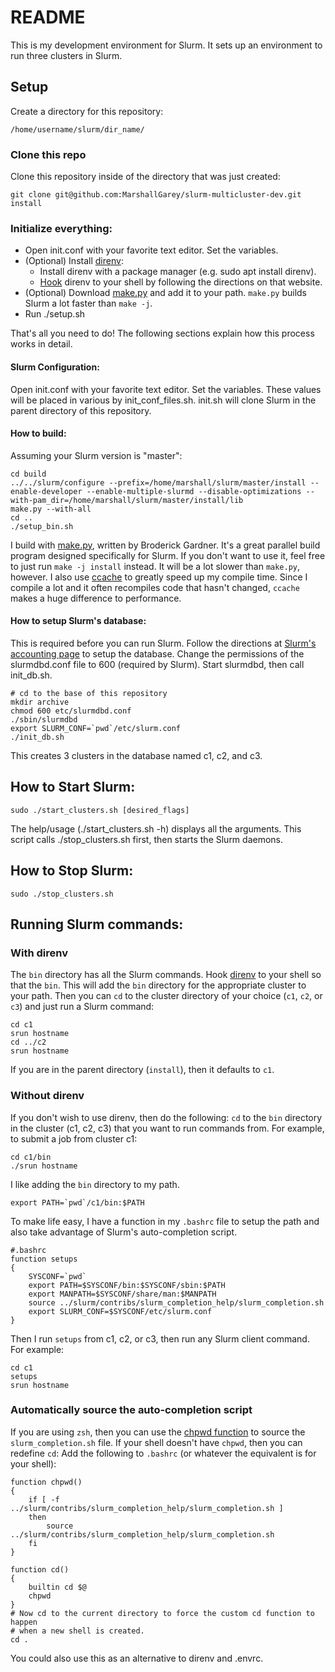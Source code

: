 # README
This is my development environment for Slurm. It sets up an environment to run
three clusters in Slurm.

## Setup
Create a directory for this repository:

`/home/username/slurm/dir_name/`

### Clone this repo
Clone this repository inside of the directory that was just created:

    git clone git@github.com:MarshallGarey/slurm-multicluster-dev.git install

### Initialize everything:
  * Open init.conf with your favorite text editor. Set the variables.
  * (Optional) Install [direnv](https://direnv.net/):
    * Install direnv with a package manager (e.g. sudo apt install direnv).
    * [Hook](https://direnv.net/docs/hook.html) direnv to your shell by
      following the directions on that website.
  * (Optional) Download [make.py](https://gitlab.com/SchedMD/support/scripts/-/raw/master/make.py)
    and add it to your path. `make.py` builds Slurm a lot faster than `make -j`.
  * Run ./setup.sh

That's all you need to do!
The following sections explain how this process works in detail.

#### Slurm Configuration:
Open init.conf with your favorite text editor. Set the variables.
These values will be placed in various by init\_conf\_files.sh.
init.sh will clone Slurm in the parent directory of this repository.

#### How to build:
Assuming your Slurm version is "master":

    cd build
    ../../slurm/configure --prefix=/home/marshall/slurm/master/install --enable-developer --enable-multiple-slurmd --disable-optimizations --with-pam_dir=/home/marshall/slurm/master/install/lib
    make.py --with-all
    cd ..
    ./setup_bin.sh

I build with
[make.py](https://gitlab.com/SchedMD/support/scripts/-/raw/master/make.py),
written by Broderick Gardner. It's a great parallel build program designed
specifically for Slurm. If you don't want to use it, feel free to just run
`make -j install` instead. It will be a lot slower than `make.py`, however. I
also use
[ccache]([https://github.com/ccache/ccache](https://github.com/ccache/ccache))
to greatly speed up my compile time. Since I compile a lot and it often
recompiles code that hasn't changed, `ccache` makes a huge difference to
performance.

#### How to setup Slurm's database:
This is required before you can run Slurm.
Follow the directions at [Slurm's accounting page](https://slurm.schedmd.com/accounting.html) to setup the database.
Change the permissions of the slurmdbd.conf file to 600 (required by Slurm).
Start slurmdbd, then call init\_db.sh.

    # cd to the base of this repository
    mkdir archive
    chmod 600 etc/slurmdbd.conf
    ./sbin/slurmdbd
    export SLURM_CONF=`pwd`/etc/slurm.conf
    ./init_db.sh

This creates 3 clusters in the database named c1, c2, and c3.

## How to Start Slurm:

    sudo ./start_clusters.sh [desired_flags]

The help/usage (./start\_clusters.sh -h) displays all the arguments.
This script calls ./stop\_clusters.sh first, then starts the Slurm daemons.

## How to Stop Slurm:

    sudo ./stop_clusters.sh

## Running Slurm commands:

### With direnv
The `bin` directory has all the Slurm commands.
Hook [direnv](https://direnv.net/) to your shell so that the `bin`. This will
add the `bin` directory for the appropriate cluster to your path. Then you can
`cd` to the cluster directory of your choice (`c1`, `c2`, or `c3`) and just run
a Slurm command:

    cd c1
    srun hostname
    cd ../c2
    srun hostname

If you are in the parent directory (`install`), then it defaults to `c1`.

### Without direnv
If you don't wish to use direnv, then do the following:
`cd` to the `bin` directory in the cluster (c1, c2, c3) that you want to run
commands from. For example, to submit a job from cluster c1:

    cd c1/bin
    ./srun hostname

I like adding the `bin` directory to my path.

    export PATH=`pwd`/c1/bin:$PATH

To make life easy, I have a function in my `.bashrc` file to setup the path and
also take advantage of Slurm's auto-completion script.

    #.bashrc
    function setups
    {
    	SYSCONF=`pwd`
    	export PATH=$SYSCONF/bin:$SYSCONF/sbin:$PATH
    	export MANPATH=$SYSCONF/share/man:$MANPATH
    	source ../slurm/contribs/slurm_completion_help/slurm_completion.sh
    	export SLURM_CONF=$SYSCONF/etc/slurm.conf
    }

Then I run `setups` from c1, c2, or c3, then run any Slurm client command.
For example:

    cd c1
    setups
    srun hostname

### Automatically source the auto-completion script
If you are using `zsh`, then you can use the
[chpwd function](https://unix.stackexchange.com/a/683600/244332) to source
the `slurm_completion.sh` file.
If your shell doesn't have `chpwd`, then you can redefine `cd`:
Add the following to `.bashrc` (or whatever the equivalent is for your shell):

    function chpwd()
    {
        if [ -f ../slurm/contribs/slurm_completion_help/slurm_completion.sh ]
        then
            source ../slurm/contribs/slurm_completion_help/slurm_completion.sh
        fi
    }

    function cd()
    {
        builtin cd $@
        chpwd
    }
    # Now cd to the current directory to force the custom cd function to happen
    # when a new shell is created.
    cd .


You could also use this as an alternative to direnv and .envrc.
